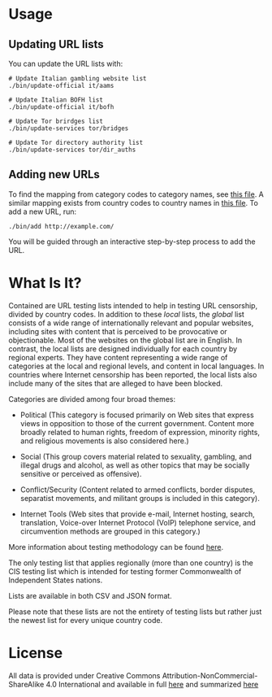 Usage
=====

Updating URL lists
------------------

You can update the URL lists with:

```
# Update Italian gambling website list
./bin/update-official it/aams

# Update Italian BOFH list
./bin/update-official it/bofh

# Update Tor brirdges list
./bin/update-services tor/bridges

# Update Tor directory authority list
./bin/update-services tor/dir_auths
```

Adding new URLs
---------------

To find the mapping from category codes to category names, see [this
file](https://github.com/citizenlab/test-lists/blob/master/lists/00-LEGEND-category_codes.csv).
A similar mapping exists from country codes to country names in [this
file](https://github.com/citizenlab/test-lists/blob/master/lists/00-LEGEND-country_codes.csv).
To add a new URL, run:

```
./bin/add http://example.com/
```

You will be guided through an interactive step-by-step process to add the URL.

What Is It?
===========

Contained are URL testing lists intended to help in testing URL censorship,
divided by country codes.   In addition to these *local* lists, the *global*
list consists of a wide range of internationally relevant and popular websites,
including sites with content that is perceived to be provocative or
objectionable.  Most of the websites on the global list are in English.  In
contrast, the local lists are designed individually for each country by regional
experts.  They have content representing a wide range of categories at the local
and regional levels, and content in local languages.  In countries where
Internet censorship has been reported, the local lists also include many of the
sites that are alleged to have been blocked.

Categories are divided among four broad themes:

* Political (This category is focused primarily on Web sites that express views
in opposition to those of the current government. Content more broadly related
to human rights, freedom of expression, minority rights, and religious
movements is also considered here.) 

* Social (This group covers material related
to sexuality, gambling, and illegal drugs and alcohol, as well as other topics
that may be socially sensitive or perceived as offensive).  

* Conflict/Security
(Content related to armed conflicts, border disputes, separatist movements, and
militant groups is included in this category).  

* Internet Tools (Web sites that
provide e-mail, Internet hosting, search, translation, Voice-over Internet
Protocol (VoIP) telephone service, and circumvention methods are grouped in
this category.)

More information about testing methodology can be found
[here](https://opennet.net/oni-faq).

The only testing list that applies regionally (more than one country) is the
CIS testing list which is intended for testing former Commonwealth of
Independent States nations.

Lists are available in both CSV and JSON format.

Please note that these lists are not the entirety of testing lists but rather just
the newest list for every unique country code.

License
========

All data is provided under Creative Commons
Attribution-NonCommercial-ShareAlike 4.0 International and available in full
[here](https://creativecommons.org/licenses/by-nc-sa/4.0/legalcode) and summarized
[here](https://creativecommons.org/licenses/by-nc-sa/4.0/)
